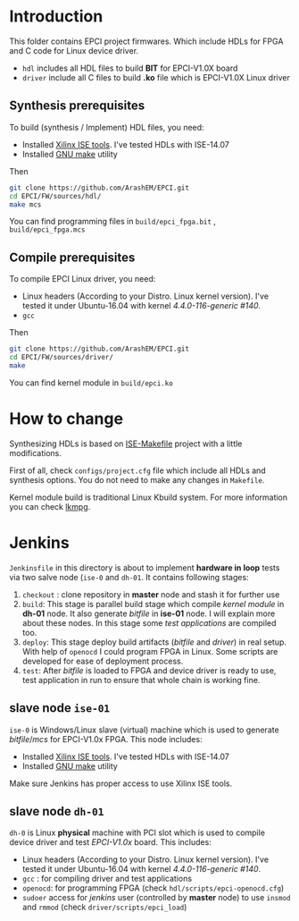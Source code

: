 # Introduction

This folder contains EPCI project firmwares. Which include HDLs for FPGA and C code for Linux device driver.

- `hdl` includes all HDL files to build **BIT** for EPCI-V1.0X board
- `driver` include all C files to build **.ko** file which is EPCI-V1.0X Linux driver

## Synthesis prerequisites 

To build (synthesis / Implement) HDL files, you need:

- Installed <u>Xilinx ISE tools</u>. I've tested HDLs with ISE-14.07 
- Installed <u>GNU make</u> utility 

Then

```bash
git clone https://github.com/ArashEM/EPCI.git
cd EPCI/FW/sources/hdl/
make mcs
```

You can find programming files in `build/epci_fpga.bit` , `build/epci_fpga.mcs`

## Compile prerequisites

To compile EPCI Linux driver, you need:

- Linux headers (According to your Distro. Linux kernel version). I've tested it under Ubuntu-16.04 with kernel *4.4.0-116-generic #140*.
- `gcc`

Then

```bash
git clone https://github.com/ArashEM/EPCI.git
cd EPCI/FW/sources/driver/
make 
```

You can find kernel module in `build/epci.ko`

# How to change

Synthesizing HDLs is based on [ISE-Makefile](https://github.com/duskwuff/Xilinx-ISE-Makefile.git)  project with a little modifications. 

First of all, check `configs/project.cfg` file which include all HDLs and synthesis options. You do not need to make any changes in `Makefile`. 

Kernel module build is traditional Linux Kbuild system. For more information you can check [lkmpg](https://www.tldp.org/LDP/lkmpg/2.6/lkmpg.pdf). 



# Jenkins

`Jenkinsfile` in this directory is about to implement **hardware in loop** tests via two salve node (`ise-0` and `dh-01`. It contains following stages:

1. `checkout` : clone repository in **master** node and stash it for further use
2. `build`: This stage is parallel build stage which compile *kernel module* in **dh-01** node. It also generate *bitfile* in **ise-01** node. I will explain more about these nodes. In this stage some *test applications* are compiled too.
3. `deploy`: This stage deploy build artifacts (*bitfile* and *driver*) in real setup. With help of `openocd` I could program FPGA in Linux. Some scripts are developed for ease of deployment process.
4. `test`: After *bitfile* is loaded to FPGA and device driver is ready to use, test application in run to ensure that whole chain is working fine. 

## slave node `ise-01`

`ise-0` is Windows/Linux  slave (virtual) machine which is used to generate *bitfile*/*mcs* for EPCI-V1.0x FPGA. This node includes:

- Installed <u>Xilinx ISE tools</u>. I've tested HDLs with ISE-14.07 
- Installed <u>GNU make</u> utility 

Make sure Jenkins has proper access to use Xilinx ISE tools. 

## slave node `dh-01`

`dh-0` is Linux **physical** machine with PCI slot which is used to compile device driver and test *EPCI-V1.0x* board. This includes: 

- Linux headers (According to your Distro. Linux kernel version). I've tested it under Ubuntu-16.04 with kernel *4.4.0-116-generic #140*.
- `gcc` : for compiling driver and test applications
- `openocd`: for programming FPGA (check `hdl/scripts/epci-openocd.cfg`)
- `sudoer` access for *jenkins* user (controlled by **master** node) to use `insmod` and `rmmod`  (check `driver/scripts/epci_load`)






